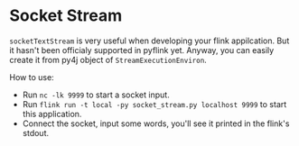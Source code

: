 # Socket Stream
`socketTextStream` is very useful when developing your flink appilcation. But it hasn't been officialy supported in pyflink yet. Anyway, you can easily create it from py4j object of `StreamExecutionEnviron`.

How to use:
 - Run `nc -lk 9999` to start a socket input.
 - Run `flink run -t local -py socket_stream.py localhost 9999` to start this application.
 - Connect the socket, input some words, you'll see it printed in the flink's stdout.
